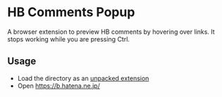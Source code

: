 # HB Comments Popup
A browser extension to preview HB comments by hovering over links.
It stops working while you are pressing Ctrl.

## Usage
- Load the directory as an [unpacked extension](https://developer.chrome.com/docs/extensions/mv3/getstarted/#unpacked)
- Open https://b.hatena.ne.jp/
